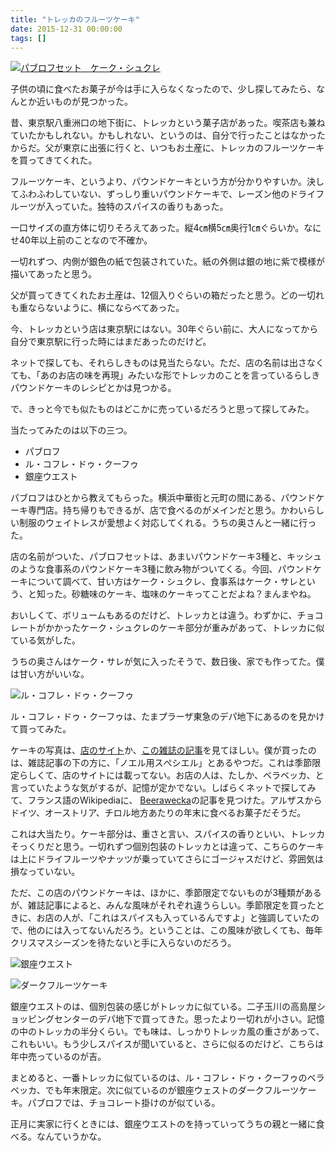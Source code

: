 ```yaml
---
title: "トレッカのフルーツケーキ"
date: 2015-12-31 00:00:00
tags: []
---
```


[![パブロフセット　ケーク・シュクレ](https://res.cloudinary.com/di7y4t4ad/image/upload/article/4/img1-thumb.jpg)](https://res.cloudinary.com/di7y4t4ad/image/upload/article/4/img1-full.jpg)

子供の頃に食べたお菓子が今は手に入らなくなったので、少し探してみたら、なんとか近いものが見つかった。 

  


昔、東京駅八重洲口の地下街に、トレッカという菓子店があった。喫茶店も兼ねていたかもしれない。かもしれない、というのは、自分で行ったことはなかったからだ。父が東京に出張に行くと、いつもお土産に、トレッカのフルーツケーキを買ってきてくれた。 

  


フルーツケーキ、というより、パウンドケーキという方が分かりやすいか。決してふわふわしていない、ずっしり重いパウンドケーキで、レーズン他のドライフルーツが入っていた。独特のスパイスの香りもあった。 

  


一口サイズの直方体に切りそろえてあった。縦4㎝横5㎝奥行1㎝ぐらいか。なにせ40年以上前のことなので不確か。 

  


一切れずつ、内側が銀色の紙で包装されていた。紙の外側は銀の地に紫で模様が描いてあったと思う。 

  


父が買ってきてくれたお土産は、12個入りぐらいの箱だったと思う。どの一切れも重ならないように、横にならべてあった。 

  


今、トレッカという店は東京駅にはない。30年ぐらい前に、大人になってから自分で東京駅に行った時にはまだあったのだけど。 

  


ネットで探しても、それらしきものは見当たらない。ただ、店の名前は出さなくても、「あのお店の味を再現」みたいな形でトレッカのことを言っているらしきパウンドケーキのレシピとかは見つかる。 

  


で、きっと今でも似たものはどこかに売っているだろうと思って探してみた。 

  


当たってみたのは以下の三つ。 

  


  * パブロフ
  * ル・コフレ・ドゥ・クーフゥ
  * 銀座ウエスト

  


パブロフはひとから教えてもらった。横浜中華街と元町の間にある、パウンドケーキ専門店。持ち帰りもできるが、店で食べるのがメインだと思う。かわいらしい制服のウェイトレスが愛想よく対応してくれる。うちの奥さんと一緒に行った。 

  


店の名前がついた、パブロフセットは、あまいパウンドケーキ3種と、キッシュのような食事系のパウンドケーキ3種に飲み物がついてくる。今回、パウンドケーキについて調べて、甘い方はケーク・シュクレ、食事系はケーク・サレという、と知った。砂糖味のケーキ、塩味のケーキってことだよね？まんまやね。 

  


おいしくて、ボリュームもあるのだけど、トレッカとは違う。わずかに、チョコレートがかかったケーク・シュクレのケーキ部分が重みがあって、トレッカに似ている気がした。 

  


うちの奥さんはケーク・サレが気に入ったそうで、数日後、家でも作ってた。僕は甘い方がいいな。 

  


![ル・コフレ・ドゥ・クーフゥ](https://res.cloudinary.com/di7y4t4ad/image/upload/article/4/img2-thumb.jpg)

  


ル・コフレ・ドゥ・クーフゥは、たまプラーザ東急のデパ地下にあるのを見かけて買ってみた。 

  


ケーキの写真は、[店のサイト](http://deboncoeur.com/)か、[この雑誌の記事](http://www.madamefigaro-wlp.jp/75013/archives/le-coffret-de-coeur-1.html)を見てほしい。僕が買ったのは、雑誌記事の下の方に、「ノエル用スぺシエル」とあるやつだ。これは季節限定らしくて、店のサイトには載ってない。お店の人は、たしか、ベラベッカ、と言っていたような気がするが、記憶が定かでない。しばらくネットで探してみて、フランス語のWikipediaに、 [Beerawecka](https://fr.wikipedia.org/wiki/Beerawecka)の記事を見つけた。アルザスからドイツ、オーストリア、チロル地方あたりの年末に食べるお菓子だそうだ。 

  


これは大当たり。ケーキ部分は、重さと言い、スパイスの香りといい、トレッカそっくりだと思う。一切れずつ個別包装のトレッカとは違って、こちらのケーキは上にドライフルーツやナッツが乗っていてさらにゴージャスだけど、雰囲気は損なっていない。 

  


ただ、この店のパウンドケーキは、ほかに、季節限定でないものが3種類があるが、雑誌記事によると、みんな風味がそれぞれ違うらしい。季節限定を買ったときに、お店の人が、「これはスパイスも入っているんですよ」と強調していたので、他のには入ってないんだろう。ということは、この風味が欲しくても、毎年クリスマスシーズンを待たないと手に入らないのだろう。 

  


![銀座ウエスト](https://res.cloudinary.com/di7y4t4ad/image/upload/article/4/img3-thumb.jpg)

  


![ダークフルーツケーキ](https://res.cloudinary.com/di7y4t4ad/image/upload/article/4/img4-thumb.jpg)

  


銀座ウエストのは、個別包装の感じがトレッカに似ている。二子玉川の高島屋ショッピングセンターのデパ地下で買ってきた。思ったより一切れが小さい。記憶の中のトレッカの半分くらい。でも味は、しっかりトレッカ風の重さがあって、これもいい。もう少しスパイスが聞いていると、さらに似るのだけど、こちらは年中売っているのが吉。 

  


まとめると、一番トレッカに似ているのは、ル・コフレ・ドゥ・クーフゥのベラベッカ、でも年末限定。次に似ているのが銀座ウェストのダークフルーツケーキ。パブロフでは、チョコレート掛けのが似ている。 

  


正月に実家に行くときには、銀座ウエストのを持っていってうちの親と一緒に食べる。なんていうかな。

